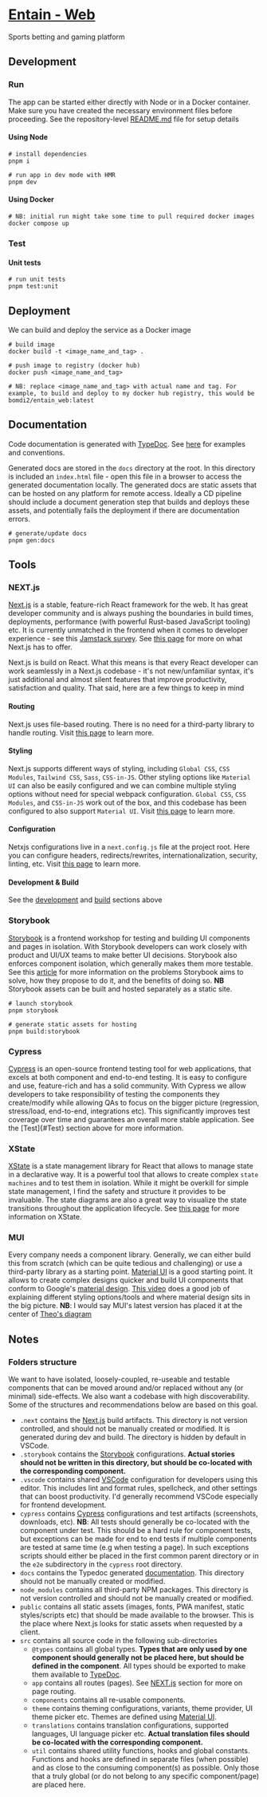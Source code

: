 # [Entain - Web](https://github.com/dev-juju/entain/tree/main/web)

Sports betting and gaming platform

## Development
### Run
The app can be started either directly with Node or in a Docker container.
Make sure you have created the necessary environment files before proceeding.
See the repository-level [README.md](https://github.com/dev-juju/entain/blob/main/README.md) file for setup details

#### Using Node
```shell
# install dependencies
pnpm i

# run app in dev mode with HMR
pnpm dev
```

#### Using Docker
```shell
# NB: initial run might take some time to pull required docker images
docker compose up
```

### Test
#### Unit tests
```shell
# run unit tests
pnpm test:unit
```


## Deployment
We can build and deploy the service as a Docker image

```shell
# build image
docker build -t <image_name_and_tag> .

# push image to registry (docker hub)
docker push <image_name_and_tag>

# NB: replace <image_name_and_tag> with actual name and tag. For example, to build and deploy to my docker hub registry, this would be bomdi2/entain_web:latest
```


## Documentation
Code documentation is generated with [TypeDoc](https://typedoc.org/).
See [here](https://typedoc.org/example/modules.html) for examples and conventions.

Generated docs are stored in the `docs` directory at the root.
In this directory is included an `index.html` file - open this file in a browser to access the generated documentation locally.
The generated docs are static assets that can be hosted on any platform for remote access.
Ideally a CD pipeline should include a document generation step that builds and deploys these assets, and potentially fails the deployment if there are documentation errors.

```shell
# generate/update docs
pnpm gen:docs
```


## Tools
### NEXT.js
[Next.js](https://nextjs.org/) is a stable, feature-rich React framework for the web. It has great developer community and is always pushing the boundaries in build times, deployments, performance (with powerful Rust-based JavaScript tooling) etc.
It is currently unmatched in the frontend when it comes to developer experience - see this [Jamstack survey](https://jamstack.org/survey/2022/#frameworks-by-usage-and-satisfaction).
See [this page](https://nextjs.org/) for more on what Next.js has to offer.

Next.js is build on React. What this means is that every React developer can work seamlessly in a Next.js codebase - it's not new/unfamiliar syntax, it's just additional and almost silent features that improve productivity, satisfaction and quality.
That said, here are a few things to keep in mind

#### Routing
Next.js uses file-based routing. There is no need for a third-party library to handle routing.
Visit [this page](https://nextjs.org/docs/app/getting-started/layouts-and-pages) to learn more.

#### Styling
Next.js supports different ways of styling, including `Global CSS`, `CSS Modules`, `Tailwind CSS`, `Sass`, `CSS-in-JS`.
Other styling options like `Material UI` can also be easily configured and we can combine multiple styling options without need for special webpack configuration.
`Global CSS`, `CSS Modules`, and `CSS-in-JS` work out of the box, and this codebase has been configured to also support `Material UI`.
Visit [this page](https://nextjs.org/docs/app/building-your-application/styling) to learn more.

#### Configuration
Netxjs configurations live in a `next.config.js` file at the project root.
Here you can configure headers, redirects/rewrites, internationalization, security, linting, etc.
Visit [this page](https://nextjs.org/docs/app/api-reference/config) to learn more.

#### Development & Build
See the [development](#Development) and [build](#Build) sections above

### Storybook
[Storybook](https://storybook.js.org/) is a frontend workshop for testing and building UI components and pages in isolation.
With Storybook developers can work closely with product and UI/UX teams to make better UI decisions. Storybook also enforces component isolation, which generally makes them more testable.
See this [article](https://storybook.js.org/docs/react/why-storybook) for more information on the problems Storybook aims to solve, how they propose to do it, and the benefits of doing so.
**NB** Storybook assets can be built and hosted separately as a static site.

```shell
# launch storybook
pnpm storybook

# generate static assets for hosting
pnpm build:storybook
```

### Cypress
[Cypress](https://www.cypress.io/) is an open-source frontend testing tool for web applications, that excels at both component and end-to-end testing. It is easy to configure and use, feature-rich and has a solid community.
With Cypress we allow developers to take responsibility of testing the components they create/modify while allowing QAs to focus on the bigger picture (regression, stress/load, end-to-end, integrations etc).
This significantly improves test coverage over time and guarantees an overall more stable application. See the [Test]{#Test} section above for more information.

### XState
[XState](https://stately.ai/docs/xstate-introduction) is a state management library for React that allows to manage state in a declarative way.
It is a powerful tool that allows to create complex `state machines` and to test them in isolation. While it might be overkill for simple state management, I find the safety and structure it provides to be invaluable. The state diagrams are also a great way to visualize the state transitions throughout the application lifecycle.
See [this page](https://stately.ai/docs/xstate-introduction) for more information on XState.

### MUI
Every company needs a component library. Generally, we can either build this from scratch (which can be quite tedious and challenging) or use a third-party library as a starting point.
[Material UI](https://mui.com/) is a good starting point. It allows to create complex designs quicker and build UI components that conform to Google's [material design](https://www.youtube.com/watch?v=rrT6v5sOwJg).
[This video](https://www.youtube.com/watch?v=CQuTF-bkOgc) does a good job of explaining different styling options/tools and where material design sits in the big picture.
**NB**: I would say MUI's latest version has placed it at the center of [Theo's diagram](https://www.youtube.com/watch?v=CQuTF-bkOgc)

## Notes
### Folders structure
We want to have isolated, loosely-coupled, re-useable and testable components that can be moved around and/or replaced without any (or minimal) side-effects.
We also want a codebase with high discoverability.
Some of the structures and recommendations below are based on this goal.

  - `.next` contains the [Next.js](#NEXT.js) build artifacts. This directory is not version controlled, and should not be manually created or modified. It is generated during dev and build. The directory is hidden by default in VSCode.
  - `.storybook` contains the [Storybook](#Storybook) configurations. **Actual stories should not be written in this directory, but should be co-located with the corresponding component.**
  - `.vscode` contains shared [VSCode](https://code.visualstudio.com/) configuration for developers using this editor. This includes lint and format rules, spellcheck, and other settings that can boost productivity. I'd generally recommend VSCode especially for frontend development.
  - `cypress` contains [Cypress](#Cypress) configurations and test artifacts (screenshots, downloads, etc).
    **NB**: All tests should generally be co-located with the component under test. This should be a hard rule for component tests, but exceptions can be made for end to end tests if multiple components are tested at same time (e.g when testing a page). In such exceptions scripts should either be placed in the first common parent directory or in the `e2e` subdirectory in the `cypress` root directory.
  - `docs` contains the Typedoc generated [documentation](#Documentation). This directory should not be manually created or modified.
  - `node_modules` contains all third-party NPM packages. This directory is not version controlled and should not be manually created or modified.
  - `public` contains all static assets (images, fonts, PWA manifest, static styles/scripts etc) that should be made available to the browser. This is the place where Next.js looks for static assets when requested by a client.
  - `src` contains all source code in the following sub-directories
    - `@types` contains all global types. **Types that are only used by one component should generally not be placed here, but should be defined in the component**. All types should be exported to make them available to [TypeDoc](#Documentation).
    - `app` contains all routes (pages). See [NEXT.js](#NEXT.js) section for more on page routing.
    - `components` contains all re-usable components.
    - `theme` contains theming configurations, variants, theme provider, UI theme picker etc. Themes are defined using [Material UI](#MUI).
    - `translations` contains translation configurations, supported languages, UI language picker etc. **Actual translation files should be co-located with the corresponding component.**
    - `util` contains shared utility functions, hooks and global constants. Functions and hooks are defined in separate files (when possible) and as close to the consuming component(s) as possible. Only those that a truly global (or do not belong to any specific component/page) are placed here.
